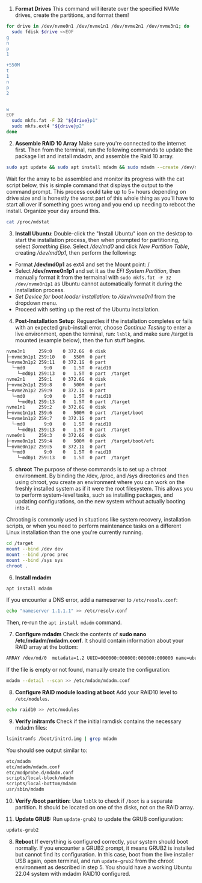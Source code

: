 1. **Format Drives**
 This command will iterate over the specified NVMe drives, create the partitions, and format them!

```bash
for drive in /dev/nvme0n1 /dev/nvme1n1 /dev/nvme2n1 /dev/nvme3n1; do
  sudo fdisk $drive <<EOF
g
n
p
1

+550M
t
1
n
p
2


w
EOF
  sudo mkfs.fat -F 32 "${drive}p1"
  sudo mkfs.ext4 "${drive}p2"
done
```

2. **Assemble RAID 10 Array**
Make sure you're connected to the internet first. Then from the terminal, run the following commands to update the package list and install mdadm, and assemble the Raid 10 array.

```bash
sudo apt update && sudo apt install mdadm && sudo mdadm --create /dev/md0 --level=10 --raid-devices=4 /dev/nvme0n1p2 /dev/nvme1n1p2 /dev/nvme2n1p2 /dev/nvme3n1p2
```

Wait for the array to be assembled and monitor its progress with the cat script below, this is simple command that displays the output to the command prompt. This process could take up to 5+ hours depending on drive size and is honestly the worst part of this whole thing as you'll have to start all over if something goes wrong and you end up needing to reboot the install. Organize your day around this.

```bash
cat /proc/mdstat
```

3. **Install Ubuntu**:
Double-click the "Install Ubuntu" icon on the desktop to start the installation process, then when prompted for partitioning, select *Something Else*. Select */dev/md0* and click *New Partition Table*, creating */dev/md0p1*, then perform the following:

- Format **/dev/md0p1** as ext4 and set the Mount point: /
- Select **/dev/nvme0n1p1** and set it as the *EFI System Partition*, then manually format it from the termainal with `sudo mkfs.fat -F 32 /dev/nvme0n1p1` as Ubuntu cannot automatically format it during the installation process.
- *Set Device for boot loader installation:* to */dev/nvme0n1* from the dropdown menu.
- Proceed with setting up the rest of the Ubuntu installation.

4. **Post-Installation Setup**:
Reguardles if the installation completes or fails with an expected grub-install error, choose *Continue Testing* to enter a live environment, open the terminal, run: `lsblk`, and make sure /target is mounted (example below), then the fun stuff begins.

```bash
nvme3n1     259:0    0 372.6G  0 disk  
├─nvme3n1p1 259:10   0   550M  0 part  
└─nvme3n1p2 259:11   0 372.1G  0 part  
  └─md0       9:0    0   1.5T  0 raid10
    └─md0p1 259:13   0   1.5T  0 part  /target
nvme2n1     259:1    0 372.6G  0 disk  
├─nvme2n1p1 259:8    0   500M  0 part  
└─nvme2n1p2 259:9    0 372.1G  0 part  
  └─md0       9:0    0   1.5T  0 raid10 
    └─md0p1 259:13   0   1.5T  0 part  /target
nvme1n1     259:2    0 372.6G  0 disk  
├─nvme1n1p1 259:6    0   500M  0 part  /target/boot
└─nvme1n1p2 259:7    0 372.1G  0 part  
  └─md0       9:0    0   1.5T  0 raid10 
    └─md0p1 259:13   0   1.5T  0 part  /target
nvme0n1     259:3    0 372.6G  0 disk  
├─nvme0n1p1 259:4    0   500M  0 part  /target/boot/efi
└─nvme0n1p2 259:5    0 372.1G  0 part  
  └─md0       9:0    0   1.5T  0 raid10 
    └─md0p1 259:13   0   1.5T  0 part  /target
```

5. **chroot**
The purpose of these commands is to set up a chroot environment. By binding the /dev, /proc, and /sys directories and then using chroot, you create an environment where you can work on the freshly installed system as if it were the root filesystem. This allows you to perform system-level tasks, such as installing packages, and updating configurations, on the new system without actually booting into it.

Chrooting is commonly used in situations like system recovery, installation scripts, or when you need to perform maintenance tasks on a different Linux installation than the one you're currently running.

```bash
cd /target
mount --bind /dev dev
mount --bind /proc proc
mount --bind /sys sys
chroot .
```

6. **Install mdadm**
```bash
apt install mdadm
```
If you encounter a DNS error, add a nameserver to `/etc/resolv.conf`:

```bash
echo "nameserver 1.1.1.1" >> /etc/resolv.conf
```

Then, re-run the `apt install mdadm` command.

7. **Configure mdadm**
Check the contents of **sudo nano /etc/mdadm/mdadm.conf**. It should contain information about your RAID array at the bottom:
   
```bash
ARRAY /dev/md/0  metadata=1.2 UUID=000000:000000:000000:000000 name=ubuntu:0
```

If the file is empty or not found, manually create the configuration:

```bash
mdadm --detail --scan >> /etc/mdadm/mdadm.conf
```

8. **Configure RAID module loading at boot**
Add your RAID10 level to `/etc/modules`.

```bash
echo raid10 >> /etc/modules
```

9. **Verify initramfs**
Check if the initial ramdisk contains the necessary mdadm files:

```bash
lsinitramfs /boot/initrd.img | grep mdadm
```

You should see output similar to:

```bash
etc/mdadm
etc/mdadm/mdadm.conf
etc/modprobe.d/mdadm.conf
scripts/local-block/mdadm
scripts/local-bottom/mdadm
usr/sbin/mdadm
```

10. **Verify /boot partition:**
Use `lsblk` to check if `/boot` is a separate partition. It should be located on one of the disks, not on the RAID array.

7. **Update GRUB:**
Run `update-grub2` to update the GRUB configuration:

```bash
update-grub2
```

8. **Reboot**
If everything is configured correctly, your system should boot normally. If you encounter a GRUB2 prompt, it means GRUB2 is installed but cannot find its configuration. In this case, boot from the live installer USB again, open terminal, and run `update-grub2` from the chroot environment as described in step 5. You should have a working Ubuntu 22.04 system with mdadm RAID10 configured.
